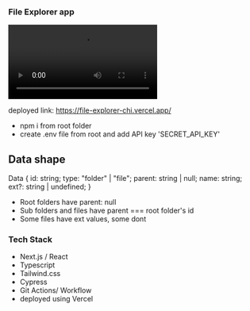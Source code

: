 ### File Explorer app

![alt text](https://github.com/GeccoRhiguelNavalta/file-explorer/blob/main/file-explorer/assets/demo.mov)

deployed link: https://file-explorer-chi.vercel.app/

- npm i from root folder
- create .env file from root and add API key 'SECRET_API_KEY'

## Data shape

Data {
id: string;
type: "folder" | "file";
parent: string | null;
name: string;
ext?: string | undefined;
}

- Root folders have parent: null
- Sub folders and files have parent === root folder's id
- Some files have ext values, some dont

### Tech Stack

- Next.js / React
- Typescript
- Tailwind.css
- Cypress
- Git Actions/ Workflow
- deployed using Vercel
